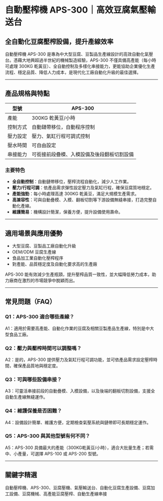 # 自動壓榨機 APS-300｜高效豆腐氣壓輸送台

## 全自動化豆腐壓榨設備，提升產線效率

自動壓榨機 APS-300 是專為中大型豆腐、豆製品生產線設計的高效自動化氣壓台。憑藉大地興超過半世紀的機械製造經驗，APS-300 不僅具備高產能（每小時可處理 300KG 乾黃豆）、全自動控制及多樣化串接能力，更能協助企業優化生產流程、穩定品質、降低人力成本，是現代化工廠自動化升級的最佳選擇。

---

## 產品規格與特點

| 型號        | APS-300                         |
| ----------- | ------------------------------ |
| 產能        | 300KG 乾黃豆/小時               |
| 控制方式    | 自動鏈帶移位，自動程序控制       |
| 壓力設定    | 壓力、氣缸行程可調式控制         |
| 壓水時間    | 可自由設定                      |
| 串接能力    | 可銜接前段疊模、入模設備及後段翻板切割設備 |

### 主要特色
- **全自動控制**：自動鏈帶移位，壓榨流程自動化，減少人工作業。
- **壓力/行程可調**：依產品需求彈性設定壓力及氣缸行程，確保豆腐質地穩定。
- **產能強勁**：每小時處理高達 300KG 乾黃豆，滿足大規模生產需求。
- **高兼容性**：可與自動疊模、入模、翻板切割等下游設備無縫串接，打造完整自動化產線。
- **維護簡易**：機構設計簡潔，保養方便，提升設備使用壽命。

---

## 適用場景與應用優勢

- 大型豆腐、豆製品工廠自動化升級
- OEM/ODM 豆腐生產線
- 食品加工業自動化壓榨程序
- 對產能、品質穩定度及自動化要求高的生產廠

APS-300 能有效減少生產瓶頸，提升壓榨品質一致性，並大幅降低勞力成本，助力廠商在激烈的市場競爭中脫穎而出。

---

## 常見問題（FAQ）

### Q1：APS-300 適合哪些產線？
A1：適用於需要高產能、自動化作業的豆腐及相關豆製產品生產線，特別是中大型食品工廠。

### Q2：壓力與壓榨時間可以調整嗎？
A2：是的，APS-300 提供壓力及氣缸行程可調功能，並可依產品需求設定壓榨時間，確保產品質地與穩定度。

### Q3：可與哪些設備串接？
A3：可靈活串接前段的自動疊模、入模設備，以及後端的翻板切割設備，支援全自動生產線無縫運作。

### Q4：維護保養是否困難？
A4：設備設計簡單、維護方便，定期檢查氣壓系統與鏈帶即可長期穩定運作。

### Q5：APS-300 與其他型號有何不同？
A5：APS-300 具備最大的產能（300KG乾黃豆/小時），適合大批量生產；若需中、小產量，可選擇 APS-100 或 APS-200 型號。

---

## 關鍵字精選

自動壓榨機、APS-300、豆腐壓機、氣壓輸送台、自動化豆腐生產設備、豆腐加工設備、豆腐機械、高產能豆腐壓榨、自動生產線串接